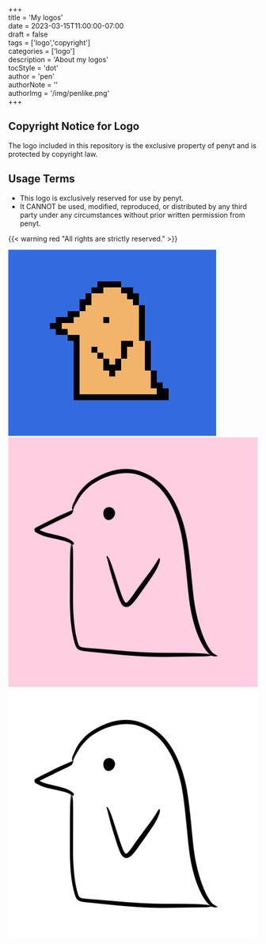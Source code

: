 +++  
title = 'My logos'  
date = 2023-03-15T11:00:00-07:00  
draft = false  
tags = ['logo','copyright']  
categories = ['logo']  
description = 'About my logos'  
tocStyle = 'dot'  
author = 'pen'  
authorNote = ''  
authorImg = '/img/penlike.png'  
+++  


## Copyright Notice for Logo
The logo included in this repository is the exclusive property of penyt and is protected by copyright law.

## Usage Terms
- This logo is exclusively reserved for use by penyt.
- It CANNOT be used, modified, reproduced, or distributed by any third party under any circumstances without prior written permission from penyt.

{{< warning red "All rights are strictly reserved." >}}

![penlike](penlike.png)  
![pengit](pengit.png)  
![penwhite](penwhite.png)  
